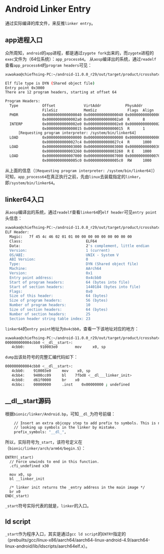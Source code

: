 # Android Linker Entry

通过实际编译的库文件，来反推``linker entry``。

## app进程入口

众所周知，``android``的``app``进程，都是通过``zygote fork``出来的，而``zygote``进程的``exec``文件为（64位系统）：``app_process64``。
从``aosp``编译出的系统，通过``readelf``查看``app_process64``的``program headers``可见：

```bash
xuwakao@chiefhsing-PC:~/android-11.0.0_r29/out/target/product/crosshatch$ ~/Android/Sdk/ndk/20.0.5594570/toolchains/aarch64-linux-android-4.9/prebuilt/linux-x86_64/aarch64-linux-android/bin/readelf -l ./system/bin/app_process64

Elf file type is DYN (Shared object file)
Entry point 0x3000
There are 12 program headers, starting at offset 64

Program Headers:
  Type           Offset             VirtAddr           PhysAddr
                 FileSiz            MemSiz              Flags  Align
  PHDR           0x0000000000000040 0x0000000000000040 0x0000000000000040
                 0x00000000000002a0 0x00000000000002a0  R      8
  INTERP         0x00000000000002e0 0x00000000000002e0 0x00000000000002e0
                 0x0000000000000015 0x0000000000000015  R      1
      [Requesting program interpreter: /system/bin/linker64]
  LOAD           0x0000000000000000 0x0000000000000000 0x0000000000000000
                 0x00000000000027c4 0x00000000000027c4  R      1000
  LOAD           0x0000000000003000 0x0000000000003000 0x0000000000003000
                 0x0000000000003260 0x0000000000003260  R E    1000
  LOAD           0x0000000000007000 0x0000000000007000 0x0000000000007000
                 0x00000000000005c0 0x00000000000005c0  RW     1000
```

从上面的信息（``[Requesting program interpreter: /system/bin/linker64]``）可知，``app_process64``在真正执行之前，先由``linux``去装载指定的``linker``，即``/system/bin/linker64``。

## linker64入口

从``aosp``编译出的系统，通过``readelf``查看``linker64``的``elf header``可见``entry point``头信息：

```bash
xuwakao@chiefhsing-PC:~/android-11.0.0_r29/out/target/product/crosshatch$ ~/Android/Sdk/ndk/20.0.5594570/toolchains/aarch64-linux-android-4.9/prebuilt/linux-x86_64/aarch64-linux-android/bin/readelf -h ./apex/com.android.runtime/bin/linker64
ELF Header:
  Magic:   7f 45 4c 46 02 01 01 00 00 00 00 00 00 00 00 00
  Class:                             ELF64
  Data:                              2's complement, little endian
  Version:                           1 (current)
  OS/ABI:                            UNIX - System V
  ABI Version:                       0
  Type:                              DYN (Shared object file)
  Machine:                           AArch64
  Version:                           0x1
  Entry point address:               0x4cbb0
  Start of program headers:          64 (bytes into file)
  Start of section headers:          1440184 (bytes into file)
  Flags:                             0x0
  Size of this header:               64 (bytes)
  Size of program headers:           56 (bytes)
  Number of program headers:         10
  Size of section headers:           64 (bytes)
  Number of section headers:         25
  Section header string table index: 23
```

``linker64``的``entry point``地址为``0x4cbb0``，查看一下该地址对应的地方：

```bash
xuwakao@chiefhsing-PC:~/android-11.0.0_r29/out/target/product/crosshatch$ ~/Android/Sdk/ndk/20.0.5594570/toolchains/aarch64-linux-android-4.9/prebuilt/linux-x86_64/aarch64-linux-android/bin/objdump -d ./apex/com.android.runtime/bin/linker64 | grep '4cbb0'
000000000004cbb0 <__dl__start>:
   4cbb0:       910003e0        mov     x0, sp
```

``dump``出该处符号的完整汇编代码如下：

```bash
000000000004cbb0 <__dl__start>:
   4cbb0:    910003e0     mov    x0, sp
   4cbb4:    9400cc09     bl    7fbd8 <__dl___linker_init>
   4cbb8:    d61f0000     br    x0
   4cbbc:    00000000     .inst    0x00000000 ; undefined
```

## __dl__start源码

 根据``bionic/linker/Android.bp``，可知``__dl_``为符号前缀：

```makefile
    // Insert an extra objcopy step to add prefix to symbols. This is needed to prevent gdb
    // looking up symbols in the linker by mistake.
    prefix_symbols: "__dl_",
```

所以，实际符号为``_start``，该符号定义在（``bionic/linker/arch/arm64/begin.S``）：

```assembly
ENTRY(_start)
  // Force unwinds to end in this function.
  .cfi_undefined x30

  mov x0, sp
  bl __linker_init

  /* linker init returns the _entry address in the main image */
  br x0
END(_start)

```

``_start``符号实际代表的就是，``linker``的入口。

## ld script

``_start``作为程序入口，其实是通过``gcc ld script``的``ENTRY``指定的（prebuilts/gcc/linux-x86/aarch64/aarch64-linux-android-4.9/aarch64-linux-android/lib/ldscripts/aarch64elf.x）。



